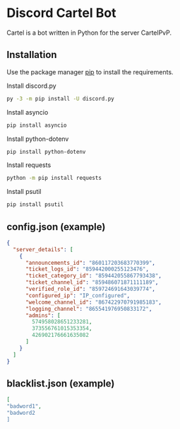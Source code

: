 # Discord Cartel Bot

Cartel is a bot written in Python for the server CartelPvP.

## Installation

Use the package manager [pip](https://pip.pypa.io/en/stable/) to install the requirements.

Install discord.py

```bash
py -3 -m pip install -U discord.py
```

Install asyncio

```bash
pip install asyncio
```

Install python-dotenv

```bash
pip install python-dotenv
```

Install requests

```bash
python -m pip install requests
```

Install psutil

```bash
pip install psutil
```

## config.json (example)

```json
{
  "server_details": [
    {
      "announcements_id": "860117203683770399",
      "ticket_logs_id": "859442000255123476",
      "ticket_category_id": "859442055867793438",
      "ticket_channel_id": "859486071871111189",
      "verified_role_id": "859724691643039774",
      "configured_ip": "IP_configured",
      "welcome_channel_id": "867422970791985183",
      "logging_channel": "865541976950833172",
      "admins": [
        574958028651233281,
        373556761015353354,
        426902176661635082
      ]
    }
  ]
}
```

## blacklist.json (example)

```json
[
"badword1",
"badword2
]

